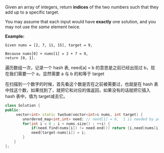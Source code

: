 Given an array of integers, return **indices** of the two numbers such that they add up to a specific target.

You may assume that each input would have **exactly** one solution, and you may not use the *same* element twice.

**Example:**

```
Given nums = [2, 7, 11, 15], target = 9,

Because nums[0] + nums[1] = 2 + 7 = 9,
return [0, 1].
```

遍历数组一次，记录一个 hash 表, need[a] = b 的意思是之前已经出现过 b，现在我们需要一个 a，显然需要 a 与 b 的和等于 target

在扫描到一个数字的时候，首先看这个数是否在之前被需要过，也就是在 hash 表中找这个数，如果找到了，就把它和对应的值返回，如果没有的话就把它插入 hash 表中，值为 target减去它。

```c++
class Solution {
public:
     vector<int> static twoSum(vector<int>& nums, int target) {
        unordered_map<int,int> need; // need[1] = 0,  1 is needed by position 0
        for(int i = 0 ; i < nums.size() ; ++i) {
            if(need.find(nums[i]) != need.end()) return {i,need[nums[i]]};
            need[target-nums[i]] = i;
        } 
    }
};
```

